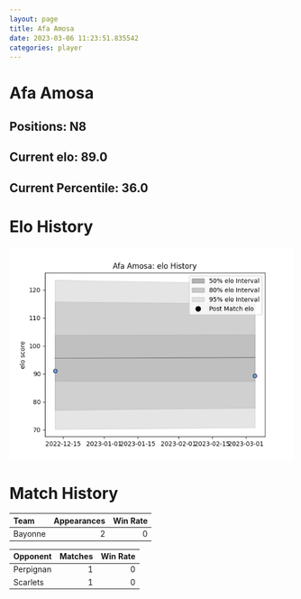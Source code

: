 ```yaml
---  
layout: page  
title: Afa Amosa  
date: 2023-03-06 11:23:51.835542  
categories: player  
---
```

# Afa Amosa

## Positions: N8

## Current elo: 89.0

## Current Percentile: 36.0

# Elo History


![elo history](history_AfaAmosa.png)
# Match History


| Team    |   Appearances |   Win Rate |
|:--------|--------------:|-----------:|
| Bayonne |             2 |          0 |

| Opponent   |   Matches |   Win Rate |
|:-----------|----------:|-----------:|
| Perpignan  |         1 |          0 |
| Scarlets   |         1 |          0 |